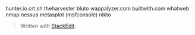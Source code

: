 
hunter.io
crt.sh
theharvester
bluto
wappalyzer.com
builtwith.com
whatweb
nmap
nessus
metasplot (msfconsole)
nikto

> Written with [StackEdit](https://stackedit.io/).
<!--stackedit_data:
eyJoaXN0b3J5IjpbLTQwMzgyNDQyMywtMzQyMDU0OTIyLDE1OT
MzMTIxNzAsLTgwOTU1NzczOCw2NDIyMDE4MDMsMjg3NjY2Mzk4
XX0=
-->